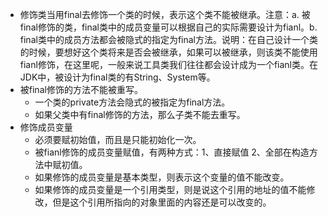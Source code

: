 <!--
 * @Author: Zzceaon
 * @Date: 2020-07-15 22:23:58
 * @LastEditTime: 2020-07-15 22:26:41
 * @LastEditors: Please set LastEditors
 * @Description: final
 * @FilePath: \leetcode\Note\grammar\Java\final.md
--> 
- 修饰类当用final去修饰一个类的时候，表示这个类不能被继承。注意：a. 被final修饰的类，final类中的成员变量可以根据自己的实际需要设计为fianl。b. final类中的成员方法都会被隐式的指定为final方法。说明：在自己设计一个类的时候，要想好这个类将来是否会被继承，如果可以被继承，则该类不能使用fianl修饰，在这里呢，一般来说工具类我们往往都会设计成为一个fianl类。在JDK中，被设计为final类的有String、System等。
- 被final修饰的方法不能被重写。
  - 一个类的private方法会隐式的被指定为final方法。
  - 如果父类中有final修饰的方法，那么子类不能去重写。
- 修饰成员变量
  - 必须要赋初始值，而且是只能初始化一次。
  -  被fianl修饰的成员变量赋值，有两种方式：1、直接赋值 2、全部在构造方法中赋初值。
  - 如果修饰的成员变量是基本类型，则表示这个变量的值不能改变。
  - 如果修饰的成员变量是一个引用类型，则是说这个引用的地址的值不能修改，但是这个引用所指向的对象里面的内容还是可以改变的。